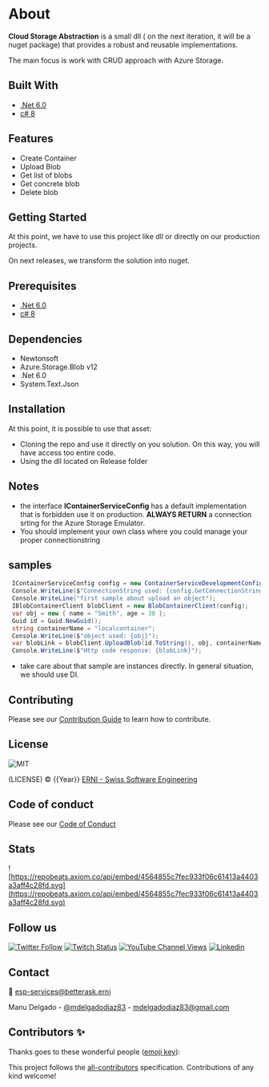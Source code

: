 # About

**Cloud Storage Abstraction** is a small dll ( on the next iteration, it will be a nuget package) that provides a robust and reusable implementations.

The main focus is work with CRUD approach with Azure Storage.

<!-- ALL-CONTRIBUTORS-BADGE:START - Do not remove or modify this section -->
<!-- ALL-CONTRIBUTORS-BADGE:END -->

## Built With

- [.Net 6.0](https://docs.microsoft.com/en-us/dotnet/core/whats-new/dotnet-6)
- [c# 8](https://docs.microsoft.com/es-es/dotnet/csharp/whats-new/csharp-8)

## Features

- Create Container
- Upload Blob
- Get list of blobs
- Get concrete blob
- Delete blob

## Getting Started

At this point, we have to use this project like dll or directly on our production projects.

On next releases, we transform the solution into nuget.

## Prerequisites

- [.Net 6.0](https://docs.microsoft.com/en-us/dotnet/core/whats-new/dotnet-6)
- [c# 8](https://docs.microsoft.com/es-es/dotnet/csharp/whats-new/csharp-8)

## Dependencies

- Newtonsoft
- Azure.Storage.Blob v12
- .Net 6.0
- System.Text.Json

## Installation

At this point, it is possible to use that asset:

- Cloning the repo and use it directly on you solution. On this way, you will have access too entire code.
- Using the dll located on Release folder

## Notes

- the interface **IContainerServiceConfig** has a default implementation that is forbidden use it on production. **ALWAYS RETURN** a connection srting for the Azure Storage Emulator.
- You should implement your own class where you could manage your proper connectionstring

## samples

```c#
 IContainerServiceConfig config = new ContainerServiceDevelopmentConfig();
 Console.WriteLine($"ConnectionString used: {config.GetConnectionString()}");
 Console.WriteLine("first sample about upload an object");
 IBlobContainerClient blobClient = new BlobContainerClient(config);
 var obj = new { name = "Smith", age = 38 };
 Guid id = Guid.NewGuid();
 string containerName = "localcontainer";
 Console.WriteLine($"object used: {obj}");
 var blobLink = blobClient.UploadBlob(id.ToString(), obj, containerName).Result;
 Console.WriteLine($"Http code response: {blobLink}");
```

- take care about that sample are instances directly. In general situation, we should use DI.

## Contributing

Please see our [Contribution Guide](CONTRIBUTING.md) to learn how to contribute.

## License

![MIT](https://img.shields.io/badge/License-MIT-blue.svg)

(LICENSE) © {{Year}} [ERNI - Swiss Software Engineering](https://www.betterask.erni)

## Code of conduct

Please see our [Code of Conduct](CODE_OF_CONDUCT.md)

## Stats

![https://repobeats.axiom.co/api/embed/4564855c7fec933f06c61413a4403a3aff4c28fd.svg](https://repobeats.axiom.co/api/embed/4564855c7fec933f06c61413a4403a3aff4c28fd.svg)

## Follow us

[![Twitter Follow](https://img.shields.io/twitter/follow/ERNI?style=social)](https://www.twitter.com/ERNI)
[![Twitch Status](https://img.shields.io/twitch/status/erni_academy?label=Twitch%20Erni%20Academy&style=social)](https://www.twitch.tv/erni_academy)
[![YouTube Channel Views](https://img.shields.io/youtube/channel/views/UCkdDcxjml85-Ydn7Dc577WQ?label=Youtube%20Erni%20Academy&style=social)](https://www.youtube.com/channel/UCkdDcxjml85-Ydn7Dc577WQ)
[![Linkedin](https://img.shields.io/badge/linkedin-31k-green?style=social&logo=Linkedin)](https://www.linkedin.com/company/erni)

## Contact

📧 [esp-services@betterask.erni](mailto:esp-services@betterask.erni)

Manu Delgado  - [@mdelgadodiaz83](https://twitter.com/MDelgadoDiaz83) - mdelgadodiaz83@gmail.com

## Contributors ✨

Thanks goes to these wonderful people ([emoji key](https://allcontributors.org/docs/en/emoji-key)):

<!-- ALL-CONTRIBUTORS-LIST:START - Do not remove or modify this section -->
<!-- ALL-CONTRIBUTORS-LIST:END -->
This project follows the [all-contributors](https://github.com/all-contributors/all-contributors) specification. Contributions of any kind welcome!
